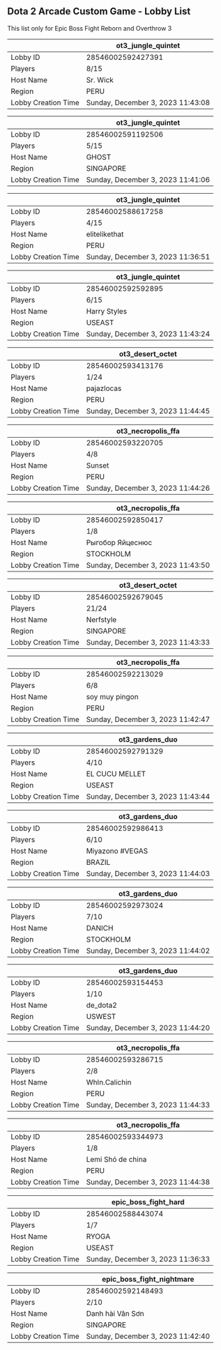 ## Dota 2 Arcade Custom Game - Lobby List

This list only for Epic Boss Fight Reborn and Overthrow 3

|  | ot3_jungle_quintet |
| ------ | ------ |
| Lobby ID | 28546002592427391 |
| Players | 8/15 |
| Host Name | Sr. Wick |
| Region | PERU |
| Lobby Creation Time | Sunday, December 3, 2023 11:43:08 |


|  | ot3_jungle_quintet |
| ------ | ------ |
| Lobby ID | 28546002591192506 |
| Players | 5/15 |
| Host Name | GHOST |
| Region | SINGAPORE |
| Lobby Creation Time | Sunday, December 3, 2023 11:41:06 |


|  | ot3_jungle_quintet |
| ------ | ------ |
| Lobby ID | 28546002588617258 |
| Players | 4/15 |
| Host Name | elitelikethat |
| Region | PERU |
| Lobby Creation Time | Sunday, December 3, 2023 11:36:51 |


|  | ot3_jungle_quintet |
| ------ | ------ |
| Lobby ID | 28546002592592895 |
| Players | 6/15 |
| Host Name | Harry Styles |
| Region | USEAST |
| Lobby Creation Time | Sunday, December 3, 2023 11:43:24 |


|  | ot3_desert_octet |
| ------ | ------ |
| Lobby ID | 28546002593413176 |
| Players | 1/24 |
| Host Name | pajazlocas |
| Region | PERU |
| Lobby Creation Time | Sunday, December 3, 2023 11:44:45 |


|  | ot3_necropolis_ffa |
| ------ | ------ |
| Lobby ID | 28546002593220705 |
| Players | 4/8 |
| Host Name | Sunset |
| Region | PERU |
| Lobby Creation Time | Sunday, December 3, 2023 11:44:26 |


|  | ot3_necropolis_ffa |
| ------ | ------ |
| Lobby ID | 28546002592850417 |
| Players | 1/8 |
| Host Name | Рыгобор Яйцеснюс |
| Region | STOCKHOLM |
| Lobby Creation Time | Sunday, December 3, 2023 11:43:50 |


|  | ot3_desert_octet |
| ------ | ------ |
| Lobby ID | 28546002592679045 |
| Players | 21/24 |
| Host Name | Nerfstyle |
| Region | SINGAPORE |
| Lobby Creation Time | Sunday, December 3, 2023 11:43:33 |


|  | ot3_necropolis_ffa |
| ------ | ------ |
| Lobby ID | 28546002592213029 |
| Players | 6/8 |
| Host Name | soy muy pingon |
| Region | PERU |
| Lobby Creation Time | Sunday, December 3, 2023 11:42:47 |


|  | ot3_gardens_duo |
| ------ | ------ |
| Lobby ID | 28546002592791329 |
| Players | 4/10 |
| Host Name | EL CUCU MELLET |
| Region | USEAST |
| Lobby Creation Time | Sunday, December 3, 2023 11:43:44 |


|  | ot3_gardens_duo |
| ------ | ------ |
| Lobby ID | 28546002592986413 |
| Players | 6/10 |
| Host Name | Miyazono #VEGAS |
| Region | BRAZIL |
| Lobby Creation Time | Sunday, December 3, 2023 11:44:03 |


|  | ot3_gardens_duo |
| ------ | ------ |
| Lobby ID | 28546002592973024 |
| Players | 7/10 |
| Host Name | DANICH |
| Region | STOCKHOLM |
| Lobby Creation Time | Sunday, December 3, 2023 11:44:02 |


|  | ot3_gardens_duo |
| ------ | ------ |
| Lobby ID | 28546002593154453 |
| Players | 1/10 |
| Host Name | de_dota2 |
| Region | USWEST |
| Lobby Creation Time | Sunday, December 3, 2023 11:44:20 |


|  | ot3_necropolis_ffa |
| ------ | ------ |
| Lobby ID | 28546002593286715 |
| Players | 2/8 |
| Host Name | WhIn.Calichin |
| Region | PERU |
| Lobby Creation Time | Sunday, December 3, 2023 11:44:33 |


|  | ot3_necropolis_ffa |
| ------ | ------ |
| Lobby ID | 28546002593344973 |
| Players | 1/8 |
| Host Name | Lemi Shó de china |
| Region | PERU |
| Lobby Creation Time | Sunday, December 3, 2023 11:44:38 |


|  | epic_boss_fight_hard |
| ------ | ------ |
| Lobby ID | 28546002588443074 |
| Players | 1/7 |
| Host Name | RYOGA |
| Region | USEAST |
| Lobby Creation Time | Sunday, December 3, 2023 11:36:33 |


|  | epic_boss_fight_nightmare |
| ------ | ------ |
| Lobby ID | 28546002592148493 |
| Players | 2/10 |
| Host Name | Danh hài Vân Sơn |
| Region | SINGAPORE |
| Lobby Creation Time | Sunday, December 3, 2023 11:42:40 |


